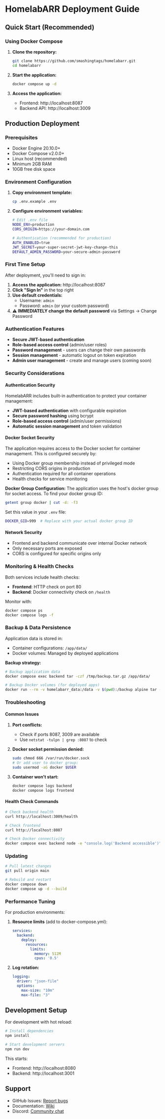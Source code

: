 # HomelabARR Deployment Guide

## Quick Start (Recommended)

### Using Docker Compose

1. **Clone the repository:**
   ```bash
   git clone https://github.com/smashingtags/homelabarr.git
   cd homelabarr
   ```

2. **Start the application:**
   ```bash
   docker compose up -d
   ```

3. **Access the application:**
   - Frontend: http://localhost:8087
   - Backend API: http://localhost:3009

## Production Deployment

### Prerequisites

- Docker Engine 20.10.0+
- Docker Compose v2.0.0+
- Linux host (recommended)
- Minimum 2GB RAM
- 10GB free disk space

### Environment Configuration

1. **Copy environment template:**
   ```bash
   cp .env.example .env
   ```

2. **Configure environment variables:**
   ```bash
   # Edit .env file
   NODE_ENV=production
   CORS_ORIGIN=https://your-domain.com
   
   # Authentication (recommended for production)
   AUTH_ENABLED=true
   JWT_SECRET=your-super-secret-jwt-key-change-this
   DEFAULT_ADMIN_PASSWORD=your-secure-admin-password
   ```

### First Time Setup

After deployment, you'll need to sign in:

1. **Access the application:** http://localhost:8087
2. **Click "Sign In"** in the top right
3. **Use default credentials:**
   - Username: `admin`
   - Password: `admin` (or your custom password)
4. **⚠️ IMMEDIATELY change the default password** via Settings → Change Password

### Authentication Features

- **Secure JWT-based authentication**
- **Role-based access control** (admin/user roles)
- **Password management** - users can change their own passwords
- **Session management** - automatic logout on token expiration
- **Admin user management** - create and manage users (coming soon)

### Security Considerations

#### Authentication Security
HomelabARR includes built-in authentication to protect your container management:

- **JWT-based authentication** with configurable expiration
- **Secure password hashing** using bcrypt
- **Role-based access control** (admin/user permissions)
- **Automatic session management** and token validation

#### Docker Socket Security
The application requires access to the Docker socket for container management. This is configured securely by:

- Using Docker group membership instead of privileged mode
- Restricting CORS origins in production
- Authentication required for all container operations
- Health checks for service monitoring

**Docker Group Configuration:**
The application uses the host's docker group for socket access. To find your docker group ID:
```bash
getent group docker | cut -d: -f3
```
Set this value in your `.env` file:
```bash
DOCKER_GID=999  # Replace with your actual docker group ID
```

#### Network Security
- Frontend and backend communicate over internal Docker network
- Only necessary ports are exposed
- CORS is configured for specific origins only

### Monitoring & Health Checks

Both services include health checks:

- **Frontend**: HTTP check on port 80
- **Backend**: Docker connectivity check on `/health`

Monitor with:
```bash
docker compose ps
docker compose logs -f
```

### Backup & Data Persistence

Application data is stored in:
- Container configurations: `/app/data/`
- Docker volumes: Managed by deployed applications

**Backup strategy:**
```bash
# Backup application data
docker compose exec backend tar -czf /tmp/backup.tar.gz /app/data/

# Backup Docker volumes (for deployed apps)
docker run --rm -v homelabarr_data:/data -v $(pwd):/backup alpine tar -czf /backup/volumes-backup.tar.gz /data
```

### Troubleshooting

#### Common Issues

1. **Port conflicts:**
   - Check if ports 8087, 3009 are available
   - Use `netstat -tulpn | grep :8087` to check

2. **Docker socket permission denied:**
   ```bash
   sudo chmod 666 /var/run/docker.sock
   # Or add user to docker group:
   sudo usermod -aG docker $USER
   ```

3. **Container won't start:**
   ```bash
   docker compose logs backend
   docker compose logs frontend
   ```

#### Health Check Commands

```bash
# Check backend health
curl http://localhost:3009/health

# Check frontend
curl http://localhost:8087

# Check Docker connectivity
docker compose exec backend node -e "console.log('Backend accessible')"
```

### Updating

```bash
# Pull latest changes
git pull origin main

# Rebuild and restart
docker compose down
docker compose up -d --build
```

### Performance Tuning

For production environments:

1. **Resource limits** (add to docker-compose.yml):
   ```yaml
   services:
     backend:
       deploy:
         resources:
           limits:
             memory: 512M
             cpus: '0.5'
   ```

2. **Log rotation:**
   ```yaml
   logging:
     driver: "json-file"
     options:
       max-size: "10m"
       max-file: "3"
   ```

## Development Setup

For development with hot reload:

```bash
# Install dependencies
npm install

# Start development servers
npm run dev
```

This starts:
- Frontend: http://localhost:8080
- Backend: http://localhost:3001

## Support

- GitHub Issues: [Report bugs](https://github.com/smashingtags/homelabarr/issues)
- Documentation: [Wiki](https://github.com/smashingtags/homelabarr/wiki)
- Discord: [Community chat](https://discord.gg/Pc7mXX786x)